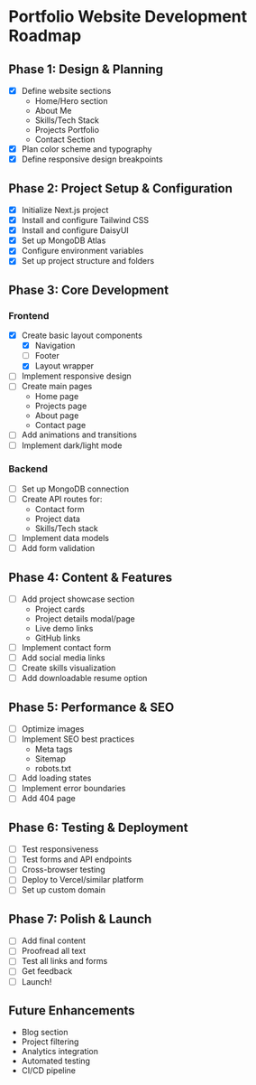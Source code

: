 # Portfolio Website Development Roadmap

## Phase 1: Design & Planning
- [x] Define website sections
  - Home/Hero section
  - About Me
  - Skills/Tech Stack
  - Projects Portfolio
  - Contact Section
- [x] Plan color scheme and typography
- [x] Define responsive design breakpoints

## Phase 2: Project Setup & Configuration
- [x] Initialize Next.js project
- [x] Install and configure Tailwind CSS
- [x] Install and configure DaisyUI
- [x] Set up MongoDB Atlas
- [x] Configure environment variables
- [x] Set up project structure and folders

## Phase 3: Core Development
### Frontend
- [x] Create basic layout components
  - [x] Navigation
  - [ ] Footer
  - [x] Layout wrapper
- [ ] Implement responsive design
- [ ] Create main pages
  - Home page
  - Projects page
  - About page
  - Contact page
- [ ] Add animations and transitions
- [ ] Implement dark/light mode

### Backend
- [ ] Set up MongoDB connection
- [ ] Create API routes for:
  - Contact form
  - Project data
  - Skills/Tech stack
- [ ] Implement data models
- [ ] Add form validation

## Phase 4: Content & Features
- [ ] Add project showcase section
  - Project cards
  - Project details modal/page
  - Live demo links
  - GitHub links
- [ ] Implement contact form
- [ ] Add social media links
- [ ] Create skills visualization
- [ ] Add downloadable resume option

## Phase 5: Performance & SEO
- [ ] Optimize images
- [ ] Implement SEO best practices
  - Meta tags
  - Sitemap
  - robots.txt
- [ ] Add loading states
- [ ] Implement error boundaries
- [ ] Add 404 page

## Phase 6: Testing & Deployment
- [ ] Test responsiveness
- [ ] Test forms and API endpoints
- [ ] Cross-browser testing
- [ ] Deploy to Vercel/similar platform
- [ ] Set up custom domain

## Phase 7: Polish & Launch
- [ ] Add final content
- [ ] Proofread all text
- [ ] Test all links and forms
- [ ] Get feedback
- [ ] Launch!

## Future Enhancements
- Blog section
- Project filtering
- Analytics integration
- Automated testing
- CI/CD pipeline 